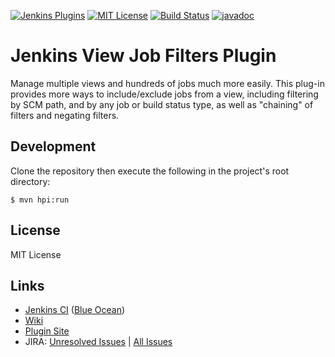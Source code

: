 [![Jenkins Plugins](https://img.shields.io/jenkins/plugin/v/view-job-filters.svg)](https://plugins.jenkins.io/view-job-filters)
[![MIT License](https://img.shields.io/github/license/jenkinsci/view-job-filters-plugin.svg)](LICENSE)
[![Build Status](https://ci.jenkins.io/buildStatus/icon?job=Plugins/view-job-filters-plugin/master)](https://ci.jenkins.io/blue/organizations/jenkins/Plugins%2Fview-job-filters-plugin/branches)
[![javadoc](https://img.shields.io/badge/javadoc-available-brightgreen.svg)](https://javadoc.jenkins.io/plugin/view-job-filters/)

# Jenkins View Job Filters Plugin

Manage multiple views and hundreds of jobs much more easily. This plug-in provides more ways to
include/exclude jobs from a view, including filtering by SCM path, and by any job or build status type, as well
as "chaining" of filters and negating filters.

## Development

Clone the repository then execute the following in the project's root directory:

```
$ mvn hpi:run
```

## License

MIT License

## Links

* [Jenkins CI](https://ci.jenkins.io/job/Plugins/job/view-job-filters-plugin/) ([Blue Ocean](https://ci.jenkins.io/blue/organizations/jenkins/Plugins%2Fview-job-filters-plugin/branches))
* [Wiki](https://wiki.jenkins.io/display/JENKINS/View+Job+Filters)
* [Plugin Site](https://plugins.jenkins.io/view-job-filters)
* JIRA: [Unresolved Issues](https://issues.jenkins-ci.org/issues/?filter=18844) | [All Issues](https://issues.jenkins-ci.org/issues/?filter=18843)

